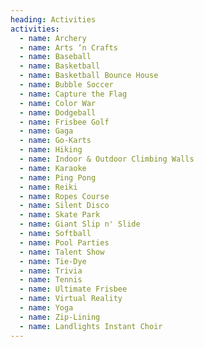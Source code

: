 ```yaml
---
heading: Activities
activities:
  - name: Archery
  - name: Arts ‘n Crafts
  - name: Baseball
  - name: Basketball
  - name: Basketball Bounce House
  - name: Bubble Soccer
  - name: Capture the Flag
  - name: Color War
  - name: Dodgeball
  - name: Frisbee Golf
  - name: Gaga
  - name: Go-Karts
  - name: Hiking
  - name: Indoor & Outdoor Climbing Walls
  - name: Karaoke
  - name: Ping Pong
  - name: Reiki
  - name: Ropes Course
  - name: Silent Disco
  - name: Skate Park
  - name: Giant Slip n' Slide
  - name: Softball
  - name: Pool Parties
  - name: Talent Show
  - name: Tie-Dye
  - name: Trivia
  - name: Tennis
  - name: Ultimate Frisbee
  - name: Virtual Reality
  - name: Yoga
  - name: Zip-Lining
  - name: Landlights Instant Choir
---
```


